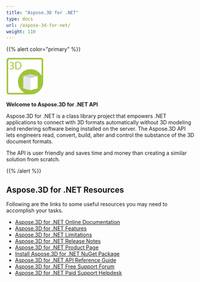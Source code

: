 ```yaml
---
title: "Aspose.3D for .NET"
type: docs
url: /aspose-3d-for-net/
weight: 110
---
```


{{% alert color="primary" %}} 

**![todo:image\_alt\_text](aspose-3d-for-net_1)**

**Welcome to Aspose.3D for .NET API**

Aspose.3D for .NET is a class library project that empowers .NET applications to connect with 3D formats automatically without 3D modeling and rendering software being installed on the server. The Aspose.3D API lets engineers read, convert, build, alter and control the substance of the 3D document formats.

The API is user friendly and saves time and money than creating a similar solution from scratch.

{{% /alert %}} 
## **Aspose.3D for .NET Resources**
Following are the links to some useful resources you may need to accomplish your tasks.

- [Aspose.3D for .NET Online Documentation](https://docs.aspose.com/display/3dnet/)
- [Aspose.3D for .NET Features](https://docs.aspose.com/display/3dnet/Product+Overview#ProductOverview-RichFeatures)
- [Aspose.3D for .NET Limitations](https://docs.aspose.com/display/3dnet/Installation#Installation-SystemRequirements)
- [Aspose.3D for .NET Release Notes](https://docs.aspose.com/display/3dnet/Release+Notes)
- [Aspose.3D for .NET Product Page](https://products.aspose.com/3d/net)
- [Install Aspose.3D for .NET NuGet Package](https://www.nuget.org/packages/Aspose.3D/)
- [Aspose.3D for .NET API Reference Guide](https://apireference.aspose.com/net/3d)
- [Aspose.3D for .NET Free Support Forum](https://forum.aspose.com/c/3d)
- [Aspose.3D for .NET Paid Support Helpdesk](https://helpdesk.aspose.com/)
